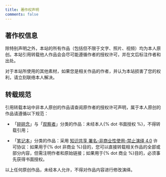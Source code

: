 ```yaml
---
title: 著作权声明
comments: false
---
```


## 著作权信息

除特别声明之外，本站的所有作品（包括但不限于文字、照片、视频）均为本人原创。本站引用转载他人作品会会尽可能遵循作者的授权许可，并在文后标注作者和出处。

对于本站所使用的其他素材，如果您是相关作品的作者，并认为本站损害了您的权利，请立刻联络本人解决。

## 转载规范

引用转载本站中非本人原创的作品请查阅原作者的授权许可声明，属于本人原创的作品请遵循以下规范：

- 「[碎碎念](/categories/life/)」与「[观察者](/categories/viewpoint/)」分类的作品：未经本人{% dot 书面授权 %}，不得转载引用；

- 「[笔记本](/categories/note/)」分类的作品：采用 [<i class="fab fa-fw fa-creative-commons"></i> 知识共享 署名-非商业性使用-禁止演绎 4.0](https://creativecommons.org/licenses/by-nc-nd/4.0/deed.zh) 许可协议：如果用于{% dot 非商业 %}目的，您可以直接转载相关作品的全部或部分内容，但需注明作者和原始链接；如果用于{% dot 商业 %}目的，必须事先获得书面授权。

以上任何原创作品，未经本人允许，不得对作品内容进行修改演绎。